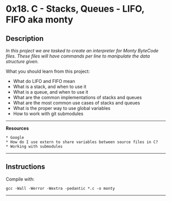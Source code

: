 # 0x18. C - Stacks, Queues - LIFO, FIFO aka monty

## Description
_In this project we are tasked to create an interpreter for Monty ByteCode files. These files will have commands per line to manipulate the data structure given._

What you should learn from this project:

* What do LIFO and FIFO mean
* What is a stack, and when to use it
* What is a queue, and when to use it
* What are the common implementations of stacks and queues
* What are the most common use cases of stacks and queues
* What is the proper way to use global variables
* How to work with git submodules

---
**Resources**

	* Google
	* How do I use extern to share variables between source files in C?
	* Working with submodules

---
## Instructions

Compile with:
```
gcc -Wall -Werror -Wextra -pedantic *.c -o monty
```
---


